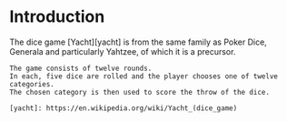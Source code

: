 # Introduction

The dice game [Yacht][yacht] is from the same family as Poker Dice, Generala and particularly Yahtzee, of which it is a precursor.
```suggestion
The game consists of twelve rounds.
In each, five dice are rolled and the player chooses one of twelve categories.
The chosen category is then used to score the throw of the dice.

[yacht]: https://en.wikipedia.org/wiki/Yacht_(dice_game)
